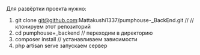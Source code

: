 Для развёртки проекта нужно:
1. git clone git@github.com:Mattakushi1337/pumphouse-_BackEnd.git // // клонируем этот репозиторий
2. cd  pumphouse+_backend // переходим в директорию
3. composer install // устанавливаем зависимости
4. php artisan serve запускаем сервер
 